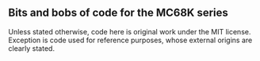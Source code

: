 Bits and bobs of code for the MC68K series
------------------------------------------

Unless stated otherwise, code here is original work under the MIT license. Exception is code used for reference purposes, whose external origins are clearly stated.
